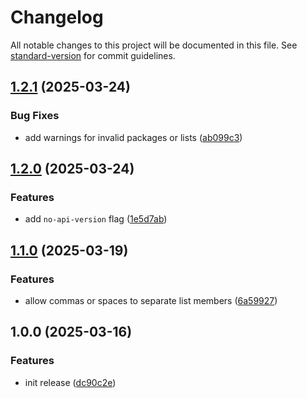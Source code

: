 <!-- markdownlint-disable MD024 MD025 -->
<!-- markdown-link-check-disable -->

# Changelog

All notable changes to this project will be documented in this file. See [standard-version](https://github.com/conventional-changelog/standard-version) for commit guidelines.

## [1.2.1](https://github.com/mcarvin8/sf-package-list/compare/v1.2.0...v1.2.1) (2025-03-24)


### Bug Fixes

* add warnings for invalid packages or lists ([ab099c3](https://github.com/mcarvin8/sf-package-list/commit/ab099c32081daff5f66d3ce19b9c2cd9db6e0ba9))

## [1.2.0](https://github.com/mcarvin8/sf-package-list/compare/v1.1.0...v1.2.0) (2025-03-24)


### Features

* add `no-api-version` flag ([1e5d7ab](https://github.com/mcarvin8/sf-package-list/commit/1e5d7abd6b23b4e8da642dbad2957dac8f1ba28c))

## [1.1.0](https://github.com/mcarvin8/sf-package-list/compare/v1.0.0...v1.1.0) (2025-03-19)


### Features

* allow commas or spaces to separate list members ([6a59927](https://github.com/mcarvin8/sf-package-list/commit/6a5992701a4b77f203be0f3a2e5ac28a812ef11d))

## 1.0.0 (2025-03-16)


### Features

* init release ([dc90c2e](https://github.com/mcarvin8/sf-package-list/commit/dc90c2e5702aa7f870afaea7d90d73e929a9e6fe))
